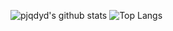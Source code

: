 ![pjqdyd's github stats](https://github-readme-stats.vercel.app/api?username=pjqdyd&count_private=true&include_all_commits=true&show_icons=true&line_height=24&theme=tokyonight&hide=contribs)
![Top Langs](https://github-readme-stats.vercel.app/api/top-langs/?username=pjqdyd&theme=tokyonight&card_width=400&layout=compact)

<!--
**pjqdyd/pjqdyd** is a ✨ _special_ ✨ repository because its `README.md` (this file) appears on your GitHub profile.

Here are some ideas to get you started:

- 🔭 I’m currently working on ...
- 🌱 I’m currently learning ...
- 👯 I’m looking to collaborate on ...
- 🤔 I’m looking for help with ...
- 💬 Ask me about ...
- 📫 How to reach me: ...
- 😄 Pronouns: ...
- ⚡ Fun fact: ...
-->
